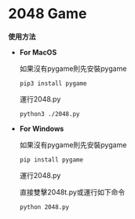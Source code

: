 # 2048 Game



**使用方法**



* **For MacOS**

  如果沒有pygame則先安裝pygame

  ```
  pip3 install pygame
  ```

  運行2048.py

  ```
  python3 ./2048.py
  ```

  

* **For Windows**

  如果沒有pygame則先安裝pygame

  ```
  pip install pygame
  ```

  運行2048.py

  直接雙擊2048t.py或運行如下命令

  ```
  python 2048.py
  ```

  

  